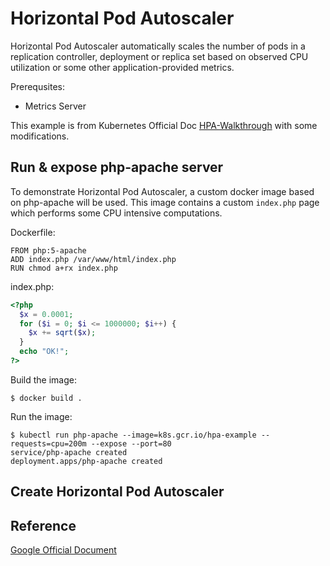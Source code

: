 # Horizontal Pod Autoscaler

Horizontal Pod Autoscaler automatically scales the number of pods in a replication controller, deployment or replica set based on observed CPU utilization or some other application-provided metrics. 

Prerequsites: 

- Metrics Server

This example is from Kubernetes Official Doc [HPA-Walkthrough](https://kubernetes.io/docs/tasks/run-application/horizontal-pod-autoscale-walkthrough/) with some modifications.

## Run & expose php-apache server

To demonstrate Horizontal Pod Autoscaler, a custom docker image based on php-apache will be used. This image contains a custom `index.php` page which performs some CPU intensive computations.

Dockerfile:
```shell
FROM php:5-apache
ADD index.php /var/www/html/index.php
RUN chmod a+rx index.php
```

index.php:
```php
<?php
  $x = 0.0001;
  for ($i = 0; $i <= 1000000; $i++) {
    $x += sqrt($x);
  }
  echo "OK!";
?>
```

Build the image:
```shell
$ docker build .
```

Run the image:
```shell
$ kubectl run php-apache --image=k8s.gcr.io/hpa-example --requests=cpu=200m --expose --port=80
service/php-apache created
deployment.apps/php-apache created
```

## Create Horizontal Pod Autoscaler

## Reference

[Google Official Document](https://kubernetes.io/docs/tasks/run-application/horizontal-pod-autoscale-walkthrough/)